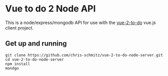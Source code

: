# Vue to do 2 Node API

This is a node/express/mongodb API for use with the [vue-2-to-do](https://github.com/chris-schmitz/vue-2-to-do) vue.js client project.


## Get up and running 

    git clone https://github.com/chris-schmitz/vue-2-to-do-node-server.git
    cd vue-2-to-do-node-server
    npm install
    mondgo